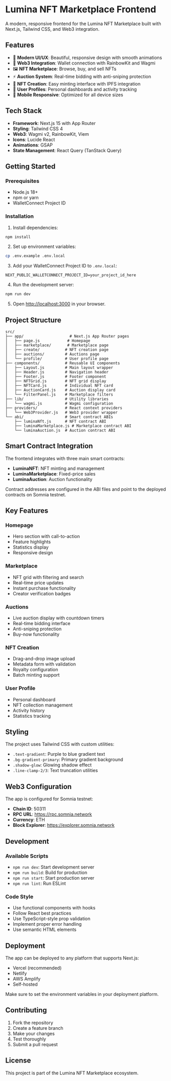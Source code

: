 # Lumina NFT Marketplace Frontend

A modern, responsive frontend for the Lumina NFT Marketplace built with Next.js, Tailwind CSS, and Web3 integration.

## Features

- 🎨 **Modern UI/UX**: Beautiful, responsive design with smooth animations
- 🔗 **Web3 Integration**: Wallet connection with RainbowKit and Wagmi
- 🖼️ **NFT Marketplace**: Browse, buy, and sell NFTs
- ⚡ **Auction System**: Real-time bidding with anti-sniping protection
- 🎯 **NFT Creation**: Easy minting interface with IPFS integration
- 👤 **User Profiles**: Personal dashboards and activity tracking
- 📱 **Mobile Responsive**: Optimized for all device sizes

## Tech Stack

- **Framework**: Next.js 15 with App Router
- **Styling**: Tailwind CSS 4
- **Web3**: Wagmi v2, RainbowKit, Viem
- **Icons**: Lucide React
- **Animations**: GSAP
- **State Management**: React Query (TanStack Query)

## Getting Started

### Prerequisites

- Node.js 18+ 
- npm or yarn
- WalletConnect Project ID

### Installation

1. Install dependencies:
```bash
npm install
```

2. Set up environment variables:
```bash
cp .env.example .env.local
```

3. Add your WalletConnect Project ID to `.env.local`:
```
NEXT_PUBLIC_WALLETCONNECT_PROJECT_ID=your_project_id_here
```

4. Run the development server:
```bash
npm run dev
```

5. Open [http://localhost:3000](http://localhost:3000) in your browser.

## Project Structure

```
src/
├── app/                    # Next.js App Router pages
│   ├── page.js            # Homepage
│   ├── marketplace/       # Marketplace page
│   ├── create/           # NFT creation page
│   ├── auctions/         # Auctions page
│   └── profile/          # User profile page
├── components/           # Reusable UI components
│   ├── Layout.js         # Main layout wrapper
│   ├── Header.js         # Navigation header
│   ├── Footer.js         # Footer component
│   ├── NFTGrid.js        # NFT grid display
│   ├── NFTCard.js        # Individual NFT card
│   ├── AuctionCard.js    # Auction display card
│   └── FilterPanel.js    # Marketplace filters
├── lib/                  # Utility libraries
│   └── wagmi.js          # Wagmi configuration
├── providers/            # React context providers
│   └── Web3Provider.js   # Web3 provider wrapper
└── abi/                  # Smart contract ABIs
    ├── luminaNft.js      # NFT contract ABI
    ├── luminaMarketplace.js # Marketplace contract ABI
    └── luminaAuction.js  # Auction contract ABI
```

## Smart Contract Integration

The frontend integrates with three main smart contracts:

- **LuminaNFT**: NFT minting and management
- **LuminaMarketplace**: Fixed-price sales
- **LuminaAuction**: Auction functionality

Contract addresses are configured in the ABI files and point to the deployed contracts on Somnia testnet.

## Key Features

### Homepage
- Hero section with call-to-action
- Feature highlights
- Statistics display
- Responsive design

### Marketplace
- NFT grid with filtering and search
- Real-time price updates
- Instant purchase functionality
- Creator verification badges

### Auctions
- Live auction display with countdown timers
- Real-time bidding interface
- Anti-sniping protection
- Buy-now functionality

### NFT Creation
- Drag-and-drop image upload
- Metadata form with validation
- Royalty configuration
- Batch minting support

### User Profile
- Personal dashboard
- NFT collection management
- Activity history
- Statistics tracking

## Styling

The project uses Tailwind CSS with custom utilities:

- `.text-gradient`: Purple to blue gradient text
- `.bg-gradient-primary`: Primary gradient background
- `.shadow-glow`: Glowing shadow effect
- `.line-clamp-2/3`: Text truncation utilities

## Web3 Configuration

The app is configured for Somnia testnet:

- **Chain ID**: 50311
- **RPC URL**: https://rpc.somnia.network
- **Currency**: ETH
- **Block Explorer**: https://explorer.somnia.network

## Development

### Available Scripts

- `npm run dev`: Start development server
- `npm run build`: Build for production
- `npm run start`: Start production server
- `npm run lint`: Run ESLint

### Code Style

- Use functional components with hooks
- Follow React best practices
- Use TypeScript-style prop validation
- Implement proper error handling
- Use semantic HTML elements

## Deployment

The app can be deployed to any platform that supports Next.js:

- Vercel (recommended)
- Netlify
- AWS Amplify
- Self-hosted

Make sure to set the environment variables in your deployment platform.

## Contributing

1. Fork the repository
2. Create a feature branch
3. Make your changes
4. Test thoroughly
5. Submit a pull request

## License

This project is part of the Lumina NFT Marketplace ecosystem.